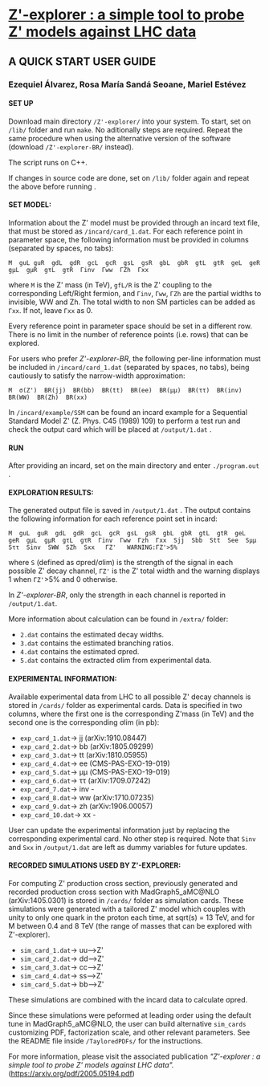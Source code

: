 # <a href="https://arxiv.org/pdf/2005.05194.pdf" target=newwindow >Z'-explorer : a simple tool to probe Z' models against LHC data</a>

## A QUICK START USER GUIDE


### Ezequiel Álvarez, Rosa María Sandá Seoane, Mariel Estévez 


#### SET UP



Download main directory `/Z'-explorer/` into your system. To start, set on `/lib/` folder and run `make`. No aditionally steps are required. Repeat the same procedure when using the alternative version of the software (download `/Z'-explorer-BR/` instead).

The script runs on C++.

If changes in source code are done, set on `/lib/` folder again and repeat the above before running .





#### SET MODEL:


Information about the Z' model must be provided through an incard text file, that must be stored as `/incard/card_1.dat`. For each reference point in parameter space, the following information must be provided in columns (separated by spaces, no tabs):

~~~
M  guL guR  gdL  gdR  gcL  gcR  gsL  gsR  gbL  gbR  gtL  gtR  geL  geR  gμL  gμR  gτL  gτR  Γinv  Γww  ΓZh  Γxx
~~~

where `M` is the Z' mass (in TeV), `gfL/R` is the Z' coupling to the corresponding Left/Right fermion, and `Γinv`, `Γww`, `ΓZh` are the partial widths to invisible, WW and Zh. The total width to non SM particles can be added as `Γxx`.  If not, leave `Γxx` as 0.

Every reference point in parameter space should be set in a different row. There is no limit in the number of reference points (i.e. rows) that can be explored.

For users who prefer *Z'-explorer-BR*, the following per-line information must be included in `/incard/card_1.dat` (separated by spaces, no tabs), being cautiously to satisfy the narrow-width approximation:

~~~
M  σ(Z')  BR(jj)  BR(bb)  BR(tt)  BR(ee)  BR(μμ)  BR(ττ)  BR(inv)  BR(WW)  BR(Zh)  BR(xx)
~~~


In `/incard/example/SSM` can be found an incard example for a Sequential Standard Model Z' (Z. Phys. C45 (1989) 109) to perform a test run and check the output card which will be placed at `/output/1.dat` .







#### RUN



After providing an incard, set on the main directory and enter `./program.out` .






#### EXPLORATION RESULTS:



The generated output file is saved in `/output/1.dat` . The output contains the following information for each reference point set in incard:
 
~~~
M  guL  guR  gdL  gdR  gcL  gcR  gsL  gsR  gbL  gbR  gtL  gtR  geL  geR  gμL  gμR  gτL  gτR  Γinv  Γww  Γzh  Γxx  Sjj  Sbb  Stt  See  Sμμ  Sττ  Sinv  SWW  SZh  Sxx   ΓZ'   WARNING:ΓZ'>5%
~~~

where `S` (defined as σpred/σlim) is the strength of the signal in each possible Z' decay channel, `ΓZ'` is the Z' total width and the warning displays 1 when `ΓZ'`>5% and 0 otherwise. 

In *Z'-explorer-BR*, only the strength in each channel is reported in `/output/1.dat`. 


More information about calculation can be found in `/extra/` folder:

- `2.dat` contains the estimated decay widths. 
- `3.dat` contains the estimated branching ratios.
- `4.dat` contains the estimated σpred.
- `5.dat` contains the extracted σlim from experimental data.





#### EXPERIMENTAL INFORMATION:

Available experimental data from LHC to all possible Z' decay channels is stored in  `/cards/` folder as experimental cards. Data is specified in two columns, where the first one is the corresponding Z'mass (in TeV) and the second one is the corresponding σlim (in pb): 


- `exp_card_1.dat`-> jj (arXiv:1910.08447)
- `exp_card_2.dat`-> bb (arXiv:1805.09299)
- `exp_card_3.dat`-> tt (arXiv:1810.05955)
- `exp_card_4.dat`-> ee (CMS-PAS-EXO-19-019)
- `exp_card_5.dat`-> μμ (CMS-PAS-EXO-19-019)
- `exp_card_6.dat`-> ττ (arXiv:1709.07242)
- `exp_card_7.dat`-> inv -
- `exp_card_8.dat`-> ww (arXiv:1710.07235)
- `exp_card_9.dat`-> zh (arXiv:1906.00057)
- `exp_card_10.dat`-> xx -


User can update the experimental information just by replacing the corresponding experimental card. No other step is required. Note that `Sinv` and `Sxx` in `/output/1.dat` are left as dummy variables for future updates.





#### RECORDED SIMULATIONS USED BY Z'-EXPLORER:

For computing Z' production cross section, previously generated and recorded production cross section with MadGraph5_aMC@NLO (arXiv:1405.0301) is stored in `/cards/` folder as simulation cards. These simulations were generated with a tailored Z' model which couples with unity to only one quark in the proton each time, at sqrt(s) = 13 TeV, and for M between 0.4 and 8 TeV (the range of masses that can be explored with Z'-explorer).

- `sim_card_1.dat`->  uu-->Z'
- `sim_card_2.dat`->  dd-->Z'
- `sim_card_3.dat`->  cc-->Z'
- `sim_card_4.dat`->  ss-->Z'
- `sim_card_5.dat`->  bb-->Z'

These simulations are combined with the incard data to calculate σpred.

Since these simulations were peformed at leading order using the default tune in MadGraph5_aMC@NLO, the user can build alternative `sim_cards` customizing PDF, factorization scale, and other relevant parameters. See the README file inside `/TayloredPDFs/` for the instructions. 





For more information, please visit the associated publication *"Z'-explorer : a simple tool to probe Z' models against LHC data".* (https://arxiv.org/pdf/2005.05194.pdf)

